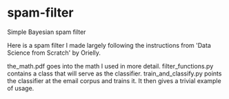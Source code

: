 # spam-filter
Simple Bayesian spam filter

Here is a spam filter I made largely following the instructions from 'Data Science from Scratch' by Orielly.

the_math.pdf goes into the math I used in more detail. filter_functions.py contains a class that will serve as the classifier. train_and_classify.py points the classifier at the email corpus and trains it. It then gives a trivial example of usage.

